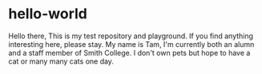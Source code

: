# hello-world
Hello there,
This is my test repository and playground. If you find anything interesting here, please stay. My name is Tam, I'm currently both an alumn and a staff member of Smith College. I don't own pets but hope to have a cat or many many cats one day. 
